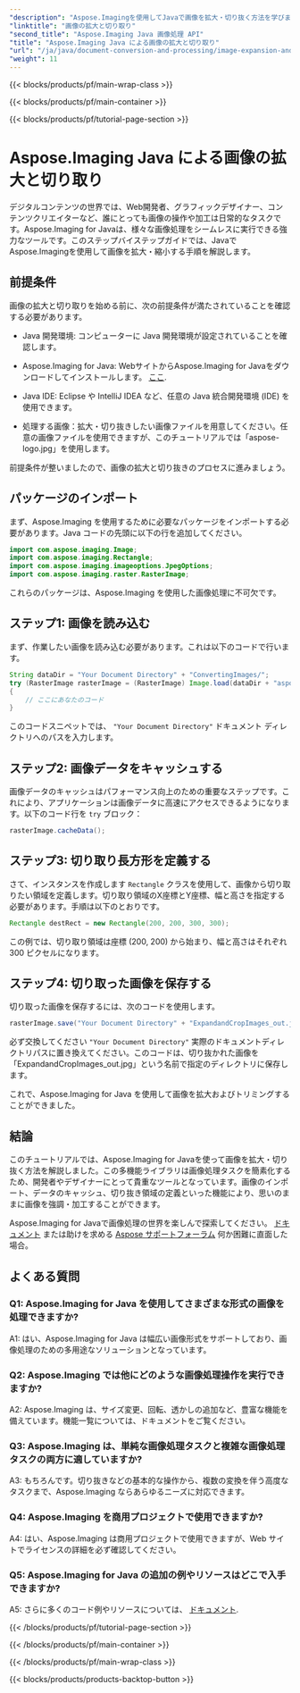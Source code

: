 ```yaml
---
"description": "Aspose.Imagingを使用してJavaで画像を拡大・切り抜く方法を学びましょう。このステップバイステップガイドで画像処理スキルを向上させましょう。"
"linktitle": "画像の拡大と切り取り"
"second_title": "Aspose.Imaging Java 画像処理 API"
"title": "Aspose.Imaging Java による画像の拡大と切り取り"
"url": "/ja/java/document-conversion-and-processing/image-expansion-and-cropping/"
"weight": 11
---
```


{{< blocks/products/pf/main-wrap-class >}}

{{< blocks/products/pf/main-container >}}

{{< blocks/products/pf/tutorial-page-section >}}

# Aspose.Imaging Java による画像の拡大と切り取り

デジタルコンテンツの世界では、Web開発者、グラフィックデザイナー、コンテンツクリエイターなど、誰にとっても画像の操作や加工は日常的なタスクです。Aspose.Imaging for Javaは、様々な画像処理をシームレスに実行できる強力なツールです。このステップバイステップガイドでは、JavaでAspose.Imagingを使用して画像を拡大・縮小する手順を解説します。

## 前提条件

画像の拡大と切り取りを始める前に、次の前提条件が満たされていることを確認する必要があります。

- Java 開発環境: コンピューターに Java 開発環境が設定されていることを確認します。

- Aspose.Imaging for Java: WebサイトからAspose.Imaging for Javaをダウンロードしてインストールします。 [ここ](https://releases。aspose.com/imaging/java/).

- Java IDE: Eclipse や IntelliJ IDEA など、任意の Java 統合開発環境 (IDE) を使用できます。

- 処理する画像：拡大・切り抜きしたい画像ファイルを用意してください。任意の画像ファイルを使用できますが、このチュートリアルでは「aspose-logo.jpg」を使用します。

前提条件が整いましたので、画像の拡大と切り抜きのプロセスに進みましょう。

## パッケージのインポート

まず、Aspose.Imaging を使用するために必要なパッケージをインポートする必要があります。Java コードの先頭に以下の行を追加してください。

```java
import com.aspose.imaging.Image;
import com.aspose.imaging.Rectangle;
import com.aspose.imaging.imageoptions.JpegOptions;
import com.aspose.imaging.raster.RasterImage;
```

これらのパッケージは、Aspose.Imaging を使用した画像処理に不可欠です。

## ステップ1: 画像を読み込む

まず、作業したい画像を読み込む必要があります。これは以下のコードで行います。

```java
String dataDir = "Your Document Directory" + "ConvertingImages/";
try (RasterImage rasterImage = (RasterImage) Image.load(dataDir + "aspose-logo.jpg"))
{
    // ここにあなたのコード
}
```

このコードスニペットでは、 `"Your Document Directory"` ドキュメント ディレクトリへのパスを入力します。

## ステップ2: 画像データをキャッシュする

画像データのキャッシュはパフォーマンス向上のための重要なステップです。これにより、アプリケーションは画像データに高速にアクセスできるようになります。以下のコード行を `try` ブロック：

```java
rasterImage.cacheData();
```

## ステップ3: 切り取り長方形を定義する

さて、インスタンスを作成します `Rectangle` クラスを使用して、画像から切り取りたい領域を定義します。切り取り領域のX座標とY座標、幅と高さを指定する必要があります。手順は以下のとおりです。

```java
Rectangle destRect = new Rectangle(200, 200, 300, 300);
```

この例では、切り取り領域は座標 (200, 200) から始まり、幅と高さはそれぞれ 300 ピクセルになります。

## ステップ4: 切り取った画像を保存する

切り取った画像を保存するには、次のコードを使用します。

```java
rasterImage.save("Your Document Directory" + "ExpandandCropImages_out.jpg", new JpegOptions(), destRect);
```

必ず交換してください `"Your Document Directory"` 実際のドキュメントディレクトリパスに置き換えてください。このコードは、切り抜かれた画像を「ExpandandCropImages_out.jpg」という名前で指定のディレクトリに保存します。

これで、Aspose.Imaging for Java を使用して画像を拡大およびトリミングすることができました。

## 結論

このチュートリアルでは、Aspose.Imaging for Javaを使って画像を拡大・切り抜く方法を解説しました。この多機能ライブラリは画像処理タスクを簡素化するため、開発者やデザイナーにとって貴重なツールとなっています。画像のインポート、データのキャッシュ、切り抜き領域の定義といった機能により、思いのままに画像を強調・加工することができます。

Aspose.Imaging for Javaで画像処理の世界を楽しんで探索してください。 [ドキュメント](https://reference.aspose.com/imaging/java/) または助けを求める [Aspose サポートフォーラム](https://forum.aspose.com/) 何か困難に直面した場合。

## よくある質問

### Q1: Aspose.Imaging for Java を使用してさまざまな形式の画像を処理できますか?

A1: はい、Aspose.Imaging for Java は幅広い画像形式をサポートしており、画像処理のための多用途なソリューションとなっています。

### Q2: Aspose.Imaging では他にどのような画像処理操作を実行できますか?

A2: Aspose.Imaging は、サイズ変更、回転、透かしの追加など、豊富な機能を備えています。機能一覧については、ドキュメントをご覧ください。

### Q3: Aspose.Imaging は、単純な画像処理タスクと複雑な画像処理タスクの両方に適していますか?

A3: もちろんです。切り抜きなどの基本的な操作から、複数の変換を伴う高度なタスクまで、Aspose.Imaging ならあらゆるニーズに対応できます。

### Q4: Aspose.Imaging を商用プロジェクトで使用できますか?

A4: はい、Aspose.Imaging は商用プロジェクトで使用できますが、Web サイトでライセンスの詳細を必ず確認してください。

### Q5: Aspose.Imaging for Java の追加の例やリソースはどこで入手できますか?

A5: さらに多くのコード例やリソースについては、 [ドキュメント](https://reference。aspose.com/imaging/java/).

{{< /blocks/products/pf/tutorial-page-section >}}

{{< /blocks/products/pf/main-container >}}

{{< /blocks/products/pf/main-wrap-class >}}

{{< blocks/products/products-backtop-button >}}